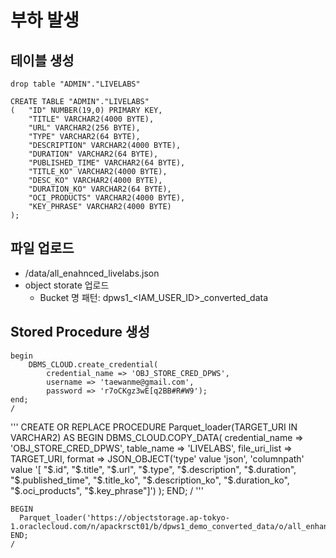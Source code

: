 # 부하 발생 

## 테이블 생성

```
drop table "ADMIN"."LIVELABS" 

CREATE TABLE "ADMIN"."LIVELABS" 
(	"ID" NUMBER(19,0) PRIMARY KEY, 
	"TITLE" VARCHAR2(4000 BYTE), 
	"URL" VARCHAR2(256 BYTE), 
	"TYPE" VARCHAR2(64 BYTE), 
	"DESCRIPTION" VARCHAR2(4000 BYTE), 
	"DURATION" VARCHAR2(64 BYTE), 
	"PUBLISHED_TIME" VARCHAR2(64 BYTE), 
	"TITLE_KO" VARCHAR2(4000 BYTE), 
	"DESC_KO" VARCHAR2(4000 BYTE), 
	"DURATION_KO" VARCHAR2(64 BYTE), 
	"OCI_PRODUCTS" VARCHAR2(4000 BYTE), 
	"KEY_PHRASE" VARCHAR2(4000 BYTE)
);
```

## 파일 업로드

- <home>/data/all_enahnced_livelabs.json
- object storate 업로드
    - Bucket 명 패턴: dpws1_<IAM_USER_ID>_converted_data

## Stored Procedure 생성

```
begin 
    DBMS_CLOUD.create_credential(
        credential_name => 'OBJ_STORE_CRED_DPWS',
        username => 'taewanme@gmail.com',
        password => 'r7oCKgz3wE[q2BB#R#W9');
end;
/

```

'''
CREATE OR REPLACE PROCEDURE Parquet_loader(TARGET_URI IN VARCHAR2) AS
BEGIN
  DBMS_CLOUD.COPY_DATA(
    credential_name => 'OBJ_STORE_CRED_DPWS',
    table_name => 'LIVELABS',
    file_uri_list => TARGET_URI,
    format => JSON_OBJECT('type' value 'json', 'columnpath' value '[
    "$.id", "$.title", "$.url", "$.type", "$.description", "$.duration", 
    "$.published_time", "$.title_ko",
    "$.description_ko", "$.duration_ko", "$.oci_products", "$.key_phrase"]')
  );
END;
/
'''

```
BEGIN
  Parquet_loader('https://objectstorage.ap-tokyo-1.oraclecloud.com/n/apackrsct01/b/dpws1_demo_converted_data/o/all_enhanced_livelabs.json');
END;
/
```